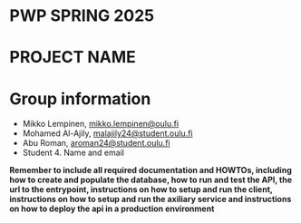 # PWP SPRING 2025
# PROJECT NAME
# Group information
* Mikko Lempinen, mikko.lempinen@oulu.fi
* Mohamed Al-Ajily, malajily24@student.oulu.fi
* Abu Roman, aroman24@student.oulu.fi
* Student 4. Name and email


__Remember to include all required documentation and HOWTOs, including how to create and populate the database, how to run and test the API, the url to the entrypoint, instructions on how to setup and run the client, instructions on how to setup and run the axiliary service and instructions on how to deploy the api in a production environment__


